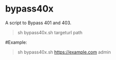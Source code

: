 # bypass40x
A script to Bypass 401 and 403.

> sh bypass40x.sh targeturl path

#Example:
> sh bypass40x.sh https://example.com admin
